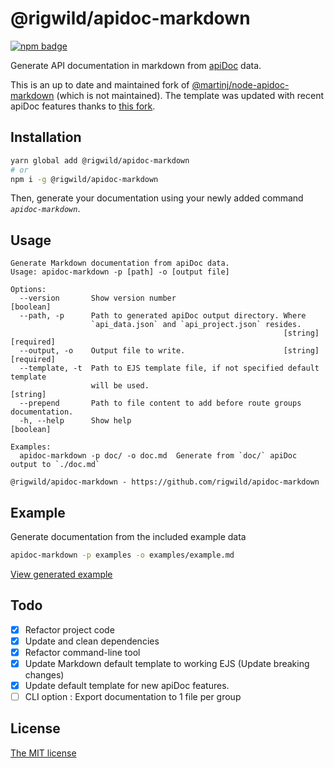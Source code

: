 # @rigwild/apidoc-markdown
[![npm badge](https://img.shields.io/npm/v/@rigwild/apidoc-markdown.svg?logo=npm)](https://www.npmjs.com/package/@rigwild/apidoc-markdown)

Generate API documentation in markdown from [apiDoc](https://github.com/apidoc/apidoc) data.

This is an up to date and maintained fork of [@martinj/node-apidoc-markdown](https://github.com/martinj/node-apidoc-markdown) (which is not maintained). The template was updated with recent apiDoc features thanks to [this fork](https://github.com/softdevstory/node-apidoc-markdown).

## Installation
```sh
yarn global add @rigwild/apidoc-markdown
# or
npm i -g @rigwild/apidoc-markdown
```
Then, generate your documentation using your newly added command *`apidoc-markdown`*.

## Usage
```console
Generate Markdown documentation from apiDoc data.
Usage: apidoc-markdown -p [path] -o [output file]

Options:
  --version       Show version number                                  [boolean]
  --path, -p      Path to generated apiDoc output directory. Where
                  `api_data.json` and `api_project.json` resides.
                                                             [string] [required]
  --output, -o    Output file to write.                      [string] [required]
  --template, -t  Path to EJS template file, if not specified default template
                  will be used.                                         [string]
  --prepend       Path to file content to add before route groups documentation.
  -h, --help      Show help                                            [boolean]

Examples:
  apidoc-markdown -p doc/ -o doc.md  Generate from `doc/` apiDoc output to `./doc.md`

@rigwild/apidoc-markdown - https://github.com/rigwild/apidoc-markdown
```

## Example
Generate documentation from the included example data
```sh
apidoc-markdown -p examples -o examples/example.md
```

[View generated example](./examples/example.md)

## Todo
 - [x] Refactor project code
 - [x] Update and clean dependencies
 - [x] Refactor command-line tool
 - [x] Update Markdown default template to working EJS (Update breaking changes)
 - [x] Update default template for new apiDoc features. 
 - [ ] CLI option : Export documentation to 1 file per group

## License
[The MIT license](./LICENSE)
